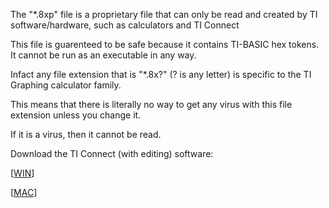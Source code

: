 The "*.8xp" file is a proprietary file that can only be read and created by TI software/hardware, such as calculators and TI Connect

This file is guarenteed to be safe because it contains TI-BASIC hex tokens. It cannot be run as an executable in any way.

Infact any file extension that is "*.8x?" (? is any letter) is specific to the TI Graphing calculator family.

This means that there is literally no way to get any virus with this file extension unless you change it. 

If it is a virus, then it cannot be read.

Download the TI Connect (with editing) software:
      
   [[WIN](https://education.ti.com/en/software/details/en/13312F7CEC074A2DAFD7EE5646129839/swticonnectcesoftwareforwindows)]
   
   [[MAC](https://education.ti.com/en/software/details/en/68CEDD34FDC94622B4DBD173E6A0D8C3/swticonnectcesoftwareformacintosh)]

